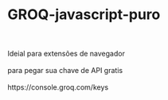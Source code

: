 # GROQ-javascript-puro
<br>
<br>
Ideial para extensões de navegador
<br>
<br>
para pegar sua chave de API gratis
<br>
<br>
https://console.groq.com/keys
